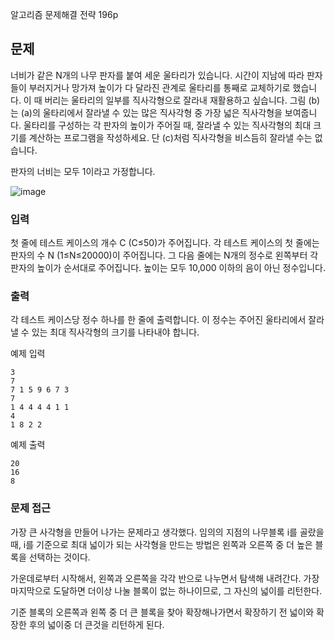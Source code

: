 알고리즘 문제해결 전략 196p

## 문제
너비가 같은 N개의 나무 판자를 붙여 세운 울타리가 있습니다. 시간이 지남에 따라 판자들이 부러지거나 망가져 높이가 다 달라진 관계로 울타리를 통째로 교체하기로 했습니다. 이 때 버리는 울타리의 일부를 직사각형으로 잘라내 재활용하고 싶습니다. 그림 (b)는 (a)의 울타리에서 잘라낼 수 있는 많은 직사각형 중 가장 넓은 직사각형을 보여줍니다. 울타리를 구성하는 각 판자의 높이가 주어질 때, 잘라낼 수 있는 직사각형의 최대 크기를 계산하는 프로그램을 작성하세요. 단 (c)처럼 직사각형을 비스듬히 잘라낼 수는 없습니다.

판자의 너비는 모두 1이라고 가정합니다.

![image](http://algospot.com/media/judge-attachments/506874700c7251881727ee4e70a1d502/fence.png)

### 입력

첫 줄에 테스트 케이스의 개수 C (C≤50)가 주어집니다. 각 테스트 케이스의 첫 줄에는 판자의 수 N (1≤N≤20000)이 주어집니다. 그 다음 줄에는 N개의 정수로 왼쪽부터 각 판자의 높이가 순서대로 주어집니다. 높이는 모두 10,000 이하의 음이 아닌 정수입니다.

### 출력

각 테스트 케이스당 정수 하나를 한 줄에 출력합니다. 이 정수는 주어진 울타리에서 잘라낼 수 있는 최대 직사각형의 크기를 나타내야 합니다.

예제 입력
```
3
7
7 1 5 9 6 7 3
7
1 4 4 4 4 1 1
4
1 8 2 2
```
예제 출력
```
20
16
8
```
### 문제 접근

가장 큰 사각형을 만들어 나가는 문제라고 생각했다.
임의의 지점의 나무블록 i를 골랐을 때, i를 기준으로 최대 넓이가 되는 사각형을 만드는 방법은 왼쪽과 오른쪽 중 더 높은 블록을 선택하는 것이다.

가운데로부터 시작해서, 왼쪽과 오른쪽을 각각 반으로 나누면서 탐색해 내려간다.
가장 마지막으로 도달하면 더이상 나눌 블록이 없는 하나이므로, 그 자신의 넓이를 리턴한다.

기준 블록의 오른쪽과 왼쪽 중 더 큰 블록을 찾아 확장해나가면서 확장하기 전 넓이와 
확장한 후의 넓이중 더 큰것을 리턴하게 된다.
